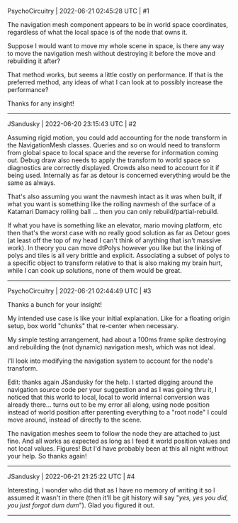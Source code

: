 PsychoCircuitry | 2022-06-21 02:45:28 UTC | #1

The navigation mesh component appears to be in world space coordinates, regardless of what the local space is of the node that owns it.

Suppose I would want to move my whole scene in space, is there any way to move the navigation mesh without destroying it before the move and rebuilding it after?

That method works, but seems a little costly on performance. If that is the preferred method, any ideas of what I can look at to possibly increase the performance?

Thanks for any insight!

-------------------------

JSandusky | 2022-06-20 23:15:43 UTC | #2

Assuming rigid motion, you could add accounting for the node transform in the NavigationMesh classes. Queries and so on would need to transform from global space to local space and the reverse for information coming out. Debug draw also needs to apply the transform to world space so diagnostics are correctly displayed. Crowds also need to account for it if being used. Internally as far as detour is concerned everything would be the same as always.

That's also assuming you want the navmesh intact as it was when built, if what you want is something like the rolling navmesh of the surface of a Katamari Damacy rolling ball ... then you can only rebuild/partial-rebuild.

If what you have is something like an elevator, mario moving platform, etc then that's the worst case with no really good solution as far as Detour goes (at least off the top of my head I can't think of anything that isn't massive work). In theory you can move dtPolys however you like but the linking of polys and tiles is all very brittle and explicit. Associating a subset of polys to a specific object to transform relative to that is also making my brain hurt, while I can cook up solutions, none of them would be great.

-------------------------

PsychoCircuitry | 2022-06-21 02:44:49 UTC | #3

Thanks a bunch for your insight!

My intended use case is like your initial explanation. Like for a floating origin setup, box world "chunks" that re-center when necessary.

My simple testing arrangement, had about a 100ms frame spike destroying and rebuilding the (not dynamic) navigation mesh, which was not ideal.

I'll look into modifying the navigation system to account for the node's transform.


Edit: thanks again JSandusky for the help. I started digging around the navigation source code per your suggestion and as I was going thru it, I noticed that this world to local, local to world internal conversion was already there... turns out to be my error all along, using node position instead of world position after parenting everything to a "root node" I could move around, instead of directly to the scene.

The navigation meshes seem to follow the node they are attached to just fine. And all works as expected as long as I feed it world position values and not local values. Figures! But I'd have probably been at this all night without your help. So thanks again!

-------------------------

JSandusky | 2022-06-21 21:25:22 UTC | #4

Interesting, I wonder who did that as I have no memory of writing it so I assumed it wasn't in there (then it'll be git history will say "*yes, yes you did, you just forgot dum dum*"). Glad you figured it out.

-------------------------

